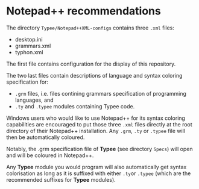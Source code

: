#  Notepad++ recommendations

The directory `Typee/Notepad++XML-configs` contains three `.xml` files:
- desktop.ini
- grammars.xml
- typhon.xml

The first file contains configuration for the display of this repository.

The two last files contain descriptions of language and syntax coloring specification 
for:
- `.grm` files, i.e. files contining grammars specification of programming 
languages, and
- `.ty` and `.typee` modules containing Typee code.

Windows users who would like to use Notepad++ for its syntax coloring 
capabilities are encouraged to put those three `.xml` files directly at the 
root directory of their Notepad++ installation. Any `.grm`, `.ty` or 
`.typee` file will then be automatically coloured.

Notably, the .grm specification file of __Typee__ (see directory `Specs`) will
open and will be coloured in Notepad++.

Any __Typee__ module you would program will also automatically get syntax 
colorisation as long as it is suffixed with either `.ty`or `.typee` (which are
the recommended suffixes for __Typee__ modules).

